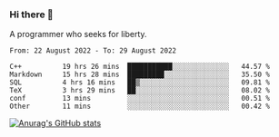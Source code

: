 ### Hi there 👋

<!--
**shejialuo/shejialuo** is a ✨ _special_ ✨ repository because its `README.md` (this file) appears on your GitHub profile.

Here are some ideas to get you started:

- 🔭 I’m currently working on ...
- 🌱 I’m currently learning ...
- 👯 I’m looking to collaborate on ...
- 🤔 I’m looking for help with ...
- 💬 Ask me about ...
- 📫 How to reach me: ...
- 😄 Pronouns: ...
- ⚡ Fun fact: ...
-->

A programmer who seeks for liberty.

<!--START_SECTION:waka-->

```text
From: 22 August 2022 - To: 29 August 2022

C++          19 hrs 26 mins  ███████████░░░░░░░░░░░░░░   44.57 %
Markdown     15 hrs 28 mins  █████████░░░░░░░░░░░░░░░░   35.50 %
SQL          4 hrs 16 mins   ██▒░░░░░░░░░░░░░░░░░░░░░░   09.81 %
TeX          3 hrs 29 mins   ██░░░░░░░░░░░░░░░░░░░░░░░   08.02 %
conf         13 mins         ░░░░░░░░░░░░░░░░░░░░░░░░░   00.51 %
Other        11 mins         ░░░░░░░░░░░░░░░░░░░░░░░░░   00.42 %
```

<!--END_SECTION:waka-->

[![Anurag's GitHub stats](https://github-readme-stats.vercel.app/api?username=shejialuo&show_icons=true&theme=dracula)](https://github.com/anuraghazra/github-readme-stats)

